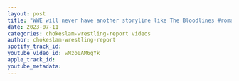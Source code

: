 ```yaml
---
layout: post
title: "WWE will never have another storyline like The Bloodlines #romanreigns #thebloodline"
date: 2023-07-11
categories: chokeslam-wrestling-report videos
author: chokeslam-wrestling-report
spotify_track_id: 
youtube_video_id: wMzo0AM6gYk
apple_track_id: 
youtube_metadata: 
---
```

